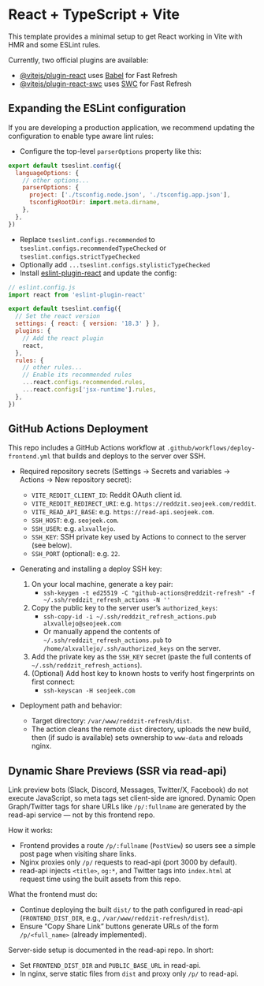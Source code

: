# React + TypeScript + Vite

This template provides a minimal setup to get React working in Vite with HMR and some ESLint rules.

Currently, two official plugins are available:

- [@vitejs/plugin-react](https://github.com/vitejs/vite-plugin-react/blob/main/packages/plugin-react/README.md) uses [Babel](https://babeljs.io/) for Fast Refresh
- [@vitejs/plugin-react-swc](https://github.com/vitejs/vite-plugin-react-swc) uses [SWC](https://swc.rs/) for Fast Refresh

## Expanding the ESLint configuration

If you are developing a production application, we recommend updating the configuration to enable type aware lint rules:

- Configure the top-level `parserOptions` property like this:

```js
export default tseslint.config({
  languageOptions: {
    // other options...
    parserOptions: {
      project: ['./tsconfig.node.json', './tsconfig.app.json'],
      tsconfigRootDir: import.meta.dirname,
    },
  },
})
```

- Replace `tseslint.configs.recommended` to `tseslint.configs.recommendedTypeChecked` or `tseslint.configs.strictTypeChecked`
- Optionally add `...tseslint.configs.stylisticTypeChecked`
- Install [eslint-plugin-react](https://github.com/jsx-eslint/eslint-plugin-react) and update the config:

```js
// eslint.config.js
import react from 'eslint-plugin-react'

export default tseslint.config({
  // Set the react version
  settings: { react: { version: '18.3' } },
  plugins: {
    // Add the react plugin
    react,
  },
  rules: {
    // other rules...
    // Enable its recommended rules
    ...react.configs.recommended.rules,
    ...react.configs['jsx-runtime'].rules,
  },
})
```

## GitHub Actions Deployment

This repo includes a GitHub Actions workflow at `.github/workflows/deploy-frontend.yml` that builds and deploys to the server over SSH.

- Required repository secrets (Settings → Secrets and variables → Actions → New repository secret):
  - `VITE_REDDIT_CLIENT_ID`: Reddit OAuth client id.
  - `VITE_REDDIT_REDIRECT_URI`: e.g. `https://reddzit.seojeek.com/reddit`.
  - `VITE_READ_API_BASE`: e.g. `https://read-api.seojeek.com`.
  - `SSH_HOST`: e.g. `seojeek.com`.
  - `SSH_USER`: e.g. `alxvallejo`.
  - `SSH_KEY`: SSH private key used by Actions to connect to the server (see below).
  - `SSH_PORT` (optional): e.g. `22`.

- Generating and installing a deploy SSH key:
  1. On your local machine, generate a key pair:
     - `ssh-keygen -t ed25519 -C "github-actions@reddzit-refresh" -f ~/.ssh/reddzit_refresh_actions -N ''`
  2. Copy the public key to the server user’s `authorized_keys`:
     - `ssh-copy-id -i ~/.ssh/reddzit_refresh_actions.pub alxvallejo@seojeek.com`
     - Or manually append the contents of `~/.ssh/reddzit_refresh_actions.pub` to `/home/alxvallejo/.ssh/authorized_keys` on the server.
  3. Add the private key as the `SSH_KEY` secret (paste the full contents of `~/.ssh/reddzit_refresh_actions`).
  4. (Optional) Add host key to known hosts to verify host fingerprints on first connect:
     - `ssh-keyscan -H seojeek.com`

- Deployment path and behavior:
  - Target directory: `/var/www/reddzit-refresh/dist`.
  - The action cleans the remote `dist` directory, uploads the new build, then (if sudo is available) sets ownership to `www-data` and reloads nginx.

## Dynamic Share Previews (SSR via read-api)

Link preview bots (Slack, Discord, Messages, Twitter/X, Facebook) do not execute JavaScript, so meta tags set client-side are ignored. Dynamic Open Graph/Twitter tags for share URLs like `/p/:fullname` are generated by the read-api service — not by this frontend repo.

How it works:
- Frontend provides a route `/p/:fullname` (`PostView`) so users see a simple post page when visiting share links.
- Nginx proxies only `/p/` requests to read-api (port 3000 by default).
- read-api injects `<title>`, `og:*`, and Twitter tags into `index.html` at request time using the built assets from this repo.

What the frontend must do:
- Continue deploying the built `dist/` to the path configured in read-api (`FRONTEND_DIST_DIR`, e.g., `/var/www/reddzit-refresh/dist`).
- Ensure “Copy Share Link” buttons generate URLs of the form `/p/<full_name>` (already implemented).

Server-side setup is documented in the read-api repo. In short:
- Set `FRONTEND_DIST_DIR` and `PUBLIC_BASE_URL` in read-api.
- In nginx, serve static files from `dist` and proxy only `/p/` to read-api.
